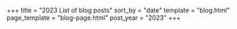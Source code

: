 +++
title = "2023 List of blog posts"
sort_by = "date"
template = "blog.html"
page_template = "blog-page.html"
post_year = "2023"
+++
